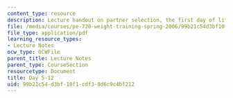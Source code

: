 ```yaml
---
content_type: resource
description: Lecture handout on partner selection, the first day of lifting, and feedback.
file: /media/courses/pe-720-weight-training-spring-2006/99b21c54d3bf10f1cdf38d6c9c4bf212_day5.pdf
file_type: application/pdf
learning_resource_types:
- Lecture Notes
ocw_type: OCWFile
parent_title: Lecture Notes
parent_type: CourseSection
resourcetype: Document
title: Day 5-12
uid: 99b21c54-d3bf-10f1-cdf3-8d6c9c4bf212
---
```

